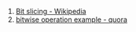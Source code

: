 1. [Bit slicing - Wikipedia](https://en.m.wikipedia.org/wiki/Bit_slicing)
 2. [bitwise operation example - quora](https://www.quora.com/Are-bitwise-operations-faster/answer/Joe-Zbiciak?ch=10&share=a3f0a02b&srid=5y1Tf)
